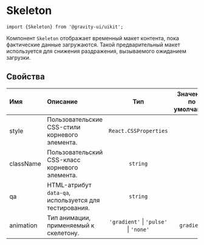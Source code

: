 <!--GITHUB_BLOCK-->

# Skeleton

<!--/GITHUB_BLOCK-->

```tsx
import {Skeleton} from '@gravity-ui/uikit';
```

Компонент `Skeleton` отображает временный макет контента, пока фактические данные загружаются. Такой предварительный макет используется для снижения раздражения, вызываемого ожиданием загрузки.

## Свойства

| Имя       | Описание                                               |                  Тип                  | Значение по умолчанию |
| :-------- | :----------------------------------------------------- | :-----------------------------------: | :-------------------: |
| style     | Пользовательские CSS-стили корневого элемента.         |         `React.CSSProperties`         |                       |
| className | Пользовательский CSS-класс корневого элемента.         |               `string`                |                       |
| qa        | HTML-атрибут `data-qa`, используется для тестирования. |               `string`                |                       |
| animation | Тип анимации, применяемый к скелетону.                 | `'gradient'` \| `'pulse'` \| `'none'` |      `gradient`       |
